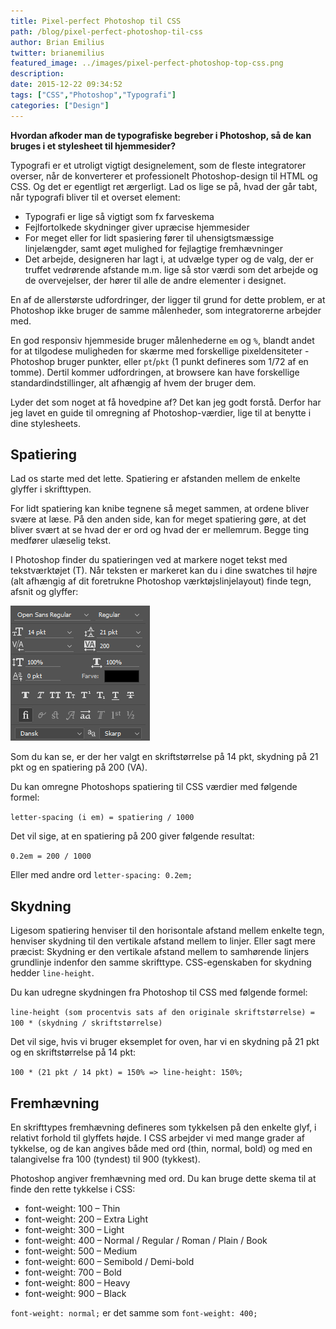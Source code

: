 ```yaml
---
title: Pixel-perfect Photoshop til CSS
path: /blog/pixel-perfect-photoshop-til-css
author: Brian Emilius
twitter: brianemilius
featured_image: ../images/pixel-perfect-photoshop-top-css.png
description:
date: 2015-12-22 09:34:52
tags: ["CSS","Photoshop","Typografi"]
categories: ["Design"]
---
```

**Hvordan afkoder man de typografiske begreber i Photoshop, så de kan bruges i et stylesheet til hjemmesider?**

Typografi er et utroligt vigtigt designelement, som de fleste integratorer overser, når de konverterer et professionelt Photoshop-design til HTML og CSS. Og det er egentligt ret ærgerligt. Lad os lige se på, hvad der går tabt, når typografi bliver til et overset element:

* Typografi er lige så vigtigt som fx farveskema
* Fejlfortolkede skydninger giver upræcise hjemmesider
* For meget eller for lidt spasiering fører til uhensigtsmæssige linjelængder, samt øget mulighed for fejlagtige fremhævninger
* Det arbejde, designeren har lagt i, at udvælge typer og de valg, der er truffet vedrørende afstande m.m. lige så stor værdi som det arbejde og de overvejelser, der hører til alle de andre elementer i designet.

<!-- more -->

En af de allerstørste udfordringer, der ligger til grund for dette problem, er at Photoshop ikke bruger de samme målenheder, som integratorerne arbejder med.

En god responsiv hjemmeside bruger målenhederne `em` og `%`, blandt andet for at tilgodese muligheden for skærme med forskellige pixeldensiteter - Photoshop bruger punkter, eller `pt`/`pkt` (1 punkt defineres som 1/72 af en tomme). Dertil kommer udfordringen, at browsere kan have forskellige standardindstillinger, alt afhængig af hvem der bruger dem.

Lyder det som noget at få hovedpine af? Det kan jeg godt forstå. Derfor har jeg lavet en guide til omregning af Photoshop-værdier, lige til at benytte i dine stylesheets.

## Spatiering

Lad os starte med det lette. Spatiering er afstanden mellem de enkelte glyffer i skrifttypen.

For lidt spatiering kan knibe tegnene så meget sammen, at ordene bliver svære at læse. På den anden side, kan for meget spatiering gøre, at det bliver svært at se hvad der er ord og hvad der er mellemrum. Begge ting medfører ulæselig tekst.

I Photoshop finder du spatieringen ved at markere noget tekst med tekstværktøjet (T). Når teksten er markeret kan du i dine swatches til højre (alt afhængig af dit foretrukne Photoshop værktøjslinjelayout) finde tegn, afsnit og glyffer:

![Billede: værktøjsområde for typografi i photoshop](../images/photoshop-typografi.png)

Som du kan se, er der her valgt en skriftstørrelse på 14 pkt, skydning på 21 pkt og en spatiering på 200 (VA).

Du kan omregne Photoshops spatiering til CSS værdier med følgende formel:

`letter-spacing (i em) = spatiering / 1000`

Det vil sige, at en spatiering på 200 giver følgende resultat:

`0.2em = 200 / 1000`

Eller med andre ord `letter-spacing: 0.2em;`

## Skydning

Ligesom spatiering henviser til den horisontale afstand mellem enkelte tegn, henviser skydning til den vertikale afstand mellem to linjer. Eller sagt mere præcist: Skydning er den vertikale afstand mellem to samhørende linjers grundlinje indenfor den samme skrifttype. CSS-egenskaben for skydning hedder `line-height`.

Du kan udregne skydningen fra Photoshop til CSS med følgende formel:

`line-height (som procentvis sats af den originale skriftstørrelse) = 100 * (skydning / skriftstørrelse)`

Det vil sige, hvis vi bruger eksemplet for oven, har vi en skydning på 21 pkt og en skriftstørrelse på 14 pkt:

`100 * (21 pkt / 14 pkt) = 150% => line-height: 150%;`

## Fremhævning

En skrifttypes fremhævning defineres som tykkelsen på den enkelte glyf, i relativt forhold til glyffets højde. I CSS arbejder vi med mange grader af tykkelse, og de kan angives både med ord (thin, normal, bold) og med en talangivelse fra 100 (tyndest) til 900 (tykkest).

Photoshop angiver fremhævning med ord. Du kan bruge dette skema til at finde den rette tykkelse i CSS:

* font-weight: 100 – Thin
* font-weight: 200 – Extra Light
* font-weight: 300 – Light
* font-weight: 400 – Normal / Regular / Roman / Plain / Book
* font-weight: 500 – Medium
* font-weight: 600 – Semibold / Demi-bold
* font-weight: 700 – Bold
* font-weight: 800 – Heavy
* font-weight: 900 – Black

`font-weight: normal;` er det samme som `font-weight: 400;`